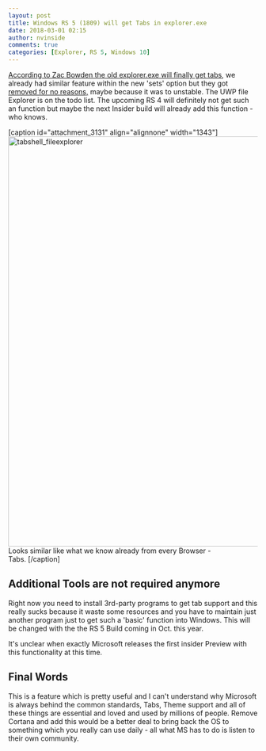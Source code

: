 ```yaml
---
layout: post
title: Windows RS 5 (1809) will get Tabs in explorer.exe
date: 2018-03-01 02:15
author: nvinside
comments: true
categories: [Explorer, RS 5, Windows 10]
---
```

<a href="https://twitter.com/zacbowden/status/968825850098606080" target="_blank" rel="noopener">According to Zac Bowden the old explorer.exe will finally get tabs</a>, we already had similar feature within the new 'sets' option but they got <a href="https://www.windowscentral.com/windows-10-tabbed-shell" target="_blank" rel="noopener">removed for no reasons,</a> maybe because it was to unstable. The UWP file Explorer is on the todo list. The upcoming RS 4 will definitely not get such an function but maybe the next Insider build will already add this function - who knows.

[caption id="attachment_3131" align="alignnone" width="1343"]<img class="alignnone size-full wp-image-3131" src="https://chefkochblog.files.wordpress.com/2018/03/tabshell_fileexplorer.jpg" alt="tabshell_fileexplorer" width="1343" height="828" /> Looks similar like what we know already from every Browser - Tabs. [/caption]

<!--more-->

<h2>Additional Tools are not required anymore</h2>

Right now you need to install 3rd-party programs to get tab support and this really sucks because it waste some resources and you have to maintain just another program just to get such a 'basic' function into Windows. This will be changed with the the RS 5 Build coming in Oct. this year.

It's unclear when exactly Microsoft releases the first insider Preview with this functionality at this time.

<h2>Final Words</h2>

This is a feature which is pretty useful and I can't understand why Microsoft is always behind the common standards, Tabs, Theme support and all of these things are essential and loved and used by millions of people. Remove Cortana and add this would be a better deal to bring back the OS to something which you really can use daily - all what MS has to do is listen to their own community.
